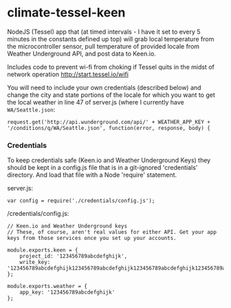 climate-tessel-keen
===================

NodeJS (Tessel) app that (at timed intervals - I have it set to every 5 minutes in the constants defined up top) will grab local temperature from the microcontroller sensor, pull temperature of provided locale from Weather Underground API, and post data to Keen.io. 

Includes code to prevent wi-fi from choking if Tessel quits in the midst of network operation
http://start.tessel.io/wifi

You will need to include your own credentials (described below) and change the city and state portions of the locale for which you want to get the local weather in line 47 of server.js (where I currently have ```WA/Seattle.json```:

```
request.get('http://api.wunderground.com/api/' + WEATHER_APP_KEY + '/conditions/q/WA/Seattle.json', function(error, response, body) {
```

### Credentials

To keep credentials safe (Keen.io and Weather Underground Keys) they should be kept in a config.js file that is in a git-ignored 'credentials' directory. And load that file with a Node 'require' statement.

server.js:

```
var config = require('./credentials/config.js');
```

/credentials/config.js:

```
// Keen.io and Weather Underground keys
// These, of course, aren't real values for either API. Get your app keys from those services once you set up your accounts.

module.exports.keen = {
	project_id: '123456789abcdefghijk',
	write_key: '123456789abcdefghijk123456789abcdefghijk123456789abcdefghijk123456789abcdefghijk'
};

module.exports.weather = {
	app_key: '123456789abcdefghijk'
};
```
